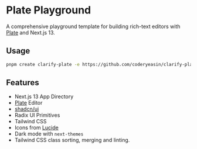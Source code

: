 # Plate Playground

A comprehensive playground template for building rich-text editors with [Plate](https://platejs.org/) and Next.js 13.

## Usage

```bash
pnpm create clarify-plate -e https://github.com/coderyeasin/clarify-plate
```

## Features

- Next.js 13 App Directory
- [Plate](https://platejs.org/) Editor
- [shadcn/ui](https://ui.shadcn.com/)
- Radix UI Primitives
- Tailwind CSS
- Icons from [Lucide](https://lucide.dev)
- Dark mode with `next-themes`
- Tailwind CSS class sorting, merging and linting.
